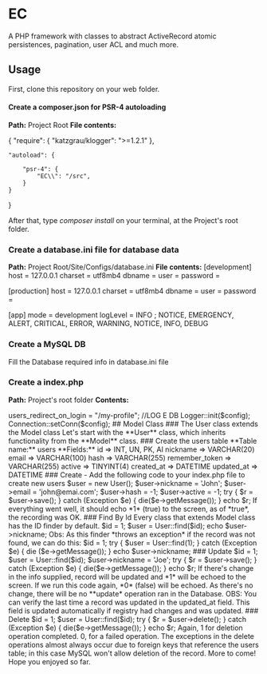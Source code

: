 # EC
A PHP framework with classes to abstract ActiveRecord atomic persistences, pagination, user ACL and much more.

## Usage
First, clone this repository on your web folder.

#### Create a composer.json for PSR-4 autoloading
**Path:** Project Root
**File contents:** 

{
    "require": {
        "katzgrau/klogger": ">=1.2.1"
    },
    
    "autoload": {
	
        "psr-4": {
            "EC\\": "/src",
        }
    }
}

After that, type *composer install* on your terminal, at the Project's root folder.

### Create a database.ini file for database data
**Path:** Project Root/Site/Configs/database.ini
**File contents:**
[development]
host = 127.0.0.1
charset = utf8mb4
dbname = 
user = 
password = 

[production]
host = 127.0.0.1
charset = utf8mb4
dbname = 
user =
password =

[app]
mode = development
logLevel = INFO ; NOTICE, EMERGENCY, ALERT, CRITICAL, ERROR, WARNING, NOTICE, INFO, DEBUG

### Create a MySQL DB
Fill the Database required info in database.ini file

### Create a index.php
**Path:** Project's root folder
**Contents:**

<?php
use EC\Auth\Models\Role;
use EC\Auth\Models\User;
use EC\Helpers\Config;
use EC\Helpers\Logger;
use EC\Model\Connection;
use EC\Exceptions\ModelNotFoundException;

//SESSION
session_start();

//Locale Português
setlocale(LC_ALL, 'pt_BR.utf8');

//ROOT e AUTOLOAD
define('ROOT', realpath(__DIR__));
define('SITE', ROOT . '/Site');
define('CONFIGS', SITE . '/Configs');
define('LOGS', ROOT . '/storage/logs');
require_once ROOT . '/vendor/autoload.php';

//CONFIGS
$config = new Config;
$config->users_redirect_on_login = "/my-profile";

//LOG E DB
Logger::init($config);
Connection::setConn($config);

## Model Class

### The User class extends the Model class
Let's start with the **User** class, which inherits functionality from the **Model** class.

### Create the users table
**Table name:** users

**Fields:**

id => INT, UN, PK, AI
nickname => VARCHAR(20)
email => VARCHAR(100)
hash => VARCHAR(255)
remember_token => VARCHAR(255)
active => TINYINT(4)
created_at => DATETIME
updated_at => DATETIME

### Create - Add the following code to your index.php file to create new users

$user = new User();
$user->nickname = 'John';
$user->email = 'john@emai.com';
$user->hash = -1;
$user->active = -1;

try {
    $r = $user->save();
} catch (Exception $e) {
    die($e->getMessage());
}

echo $r;

If everything went well, it should echo *1* (true) to the screen, as of *true*, the recording was OK.

### Find By Id
Every class that extends Model class has the ID finder by default.

$id = 1;
$user = User::find($id);
echo $user->nickname;

Obs: As this finder *throws an exception* if the record was not found, we can do this:

$id = 1;
try {
    $user = User::find(1);
} catch (Exception $e) {
    die ($e->getMessage());
}

echo $user->nickname;

### Update

$id = 1;
$user = User::find($id);
$user->nickname = 'Joe';

try {
    $r = $user->save();
} catch (Exception $e) {
    die($e->getMessage());
}

echo $r;

If there's change in the info supplied, record will be updated and *1* will be echoed to the screen.
If we run this code again, *0* (false) will be echoed.
As there's no change, there will be no **update* operation ran in the Database.

OBS: You can verify the last time a record was updated in the updated_at field. This field is updated automatically if registry had changes and was updated.

### Delete

$id = 1;
$user = User::find($id);

try {
    $r = $user->delete();
} catch (Exception $e) {
    die($e->getMessage());
}

echo $r;

Again, 1 for deletion operation completed. 0, for a failed operation. The exceptions in the delete operations almost always occur due to foreign keys that reference the users table; in this case MySQL won't allow deletion of the record.

More to come! Hope you enjoyed so far.